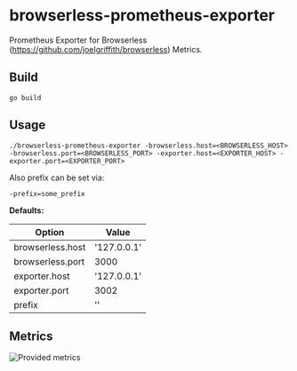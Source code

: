 # browserless-prometheus-exporter
Prometheus Exporter for Browserless (https://github.com/joelgriffith/browserless) Metrics.

## Build

```
go build
```

## Usage

```
./browserless-prometheus-exporter -browserless.host=<BROWSERLESS_HOST> -browserless.port=<BROWSERLESS_PORT> -exporter.host=<EXPORTER_HOST> -exporter.port=<EXPORTER_PORT>
```

Also prefix can be set via:

```
-prefix=some_prefix
```

**Defaults:**

Option | Value
--- | ---
browserless.host | '127.0.0.1'
browserless.port | 3000
exporter.host | '127.0.0.1'
exporter.port | 3002
prefix | ''

## Metrics
![Provided metrics](https://i.ibb.co/B3LdW6z/2019-05-29-12-23-09.png)
